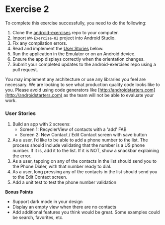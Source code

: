 # Exercise 2

To complete this exercise successfully, you need to do the following:

1. Clone the [android-exercises](https://github.com/WW-Digital/android-exercises) repo to your computer.
1. Import `WW-Exercise-02` project into Android Studio.
1. Fix any compilation errors. 
1. Read and implement the [User Stories](#user-stories) below.
1. Run the application in the Emulator or on an Android device.
1. Ensure the app displays correctly when the orientation changes.
1. Submit your completed updates to the android-exercises repo using a pull request.

You may implement any architecture or use any libraries you feel are necessary. We are looking to see what production quality code looks like to you. Please avoid using code generators like [http://androidstarters.com](http://androidstarters.com) as the team will not be able to evaluate your work.

### User Stories
1. Build an app with 2 screens: 
	- Screen 1: RecyclerView of contacts with a 'add' FAB
	- Screen 2: New Contact / Edit Contact screen with save button
1. As a user, I’d like to be able to add a phone number to the list. The process should include validating that the number is a US phone number. If it is, add it to the list. If it is NOT, show a snackbar explaining the error.
1. As a user, tapping on any of the contacts in the list should send you to the Phone Dialer, with that number ready to dial.
1. As a user, long pressing any of the contacts in the list should send you to the Edit Contact screen.
1. Add a unit test to test the phone number validation

**Bonus Points**

* Support dark mode in your design
* Display an empty view when there are no contacts
* Add additional features you think would be great. Some examples could be search, favorites, etc.